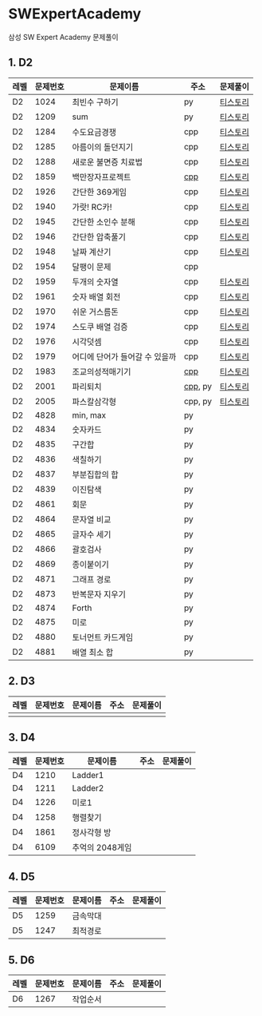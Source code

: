 # SWExpertAcademy
삼성 SW Expert Academy 문제풀이

## 1. D2


레벨 |문제번호| 문제이름 | 주소 | 문제풀이
--------|--------|--------|--------- | --------
D2 |1024| 최빈수 구하기 | py | [티스토리](https://mungto.tistory.com/126) 
D2 |1209| sum | py | [티스토리](https://mungto.tistory.com/127) 
D2 |1284| 수도요금경쟁 | cpp | [티스토리](https://mungto.tistory.com/123) 
D2 |1285| 아름이의 돌던지기 | cpp | [티스토리](https://mungto.tistory.com/122) 
D2 |1288| 새로운 불면증 치료법 | cpp | [티스토리](https://mungto.tistory.com/121) 
D2 |1859| 백만장자프로젝트 | [cpp](https://github.com/daum7766/SWExpertAcademy/blob/master/D2/D2_1859.cpp) | [티스토리](https://mungto.tistory.com/20) 
D2 |1926| 간단한 369게임 | cpp | [티스토리](https://mungto.tistory.com/109) 
D2 |1940| 가랏! RC카! | cpp | [티스토리](https://mungto.tistory.com/120) 
D2 |1945| 간단한 소인수 분해 | cpp | [티스토리](https://mungto.tistory.com/119) 
D2 |1946| 간단한 압축풀기 | cpp | [티스토리](https://mungto.tistory.com/118) 
D2 |1948| 날짜 계산기 | cpp | [티스토리](https://mungto.tistory.com/117) 
D2 |1954| 달팽이 문제 | cpp |  
D2 |1959| 두개의 숫자열 | cpp | [티스토리](https://mungto.tistory.com/116) 
D2 |1961| 숫자 배열 회전 | cpp | [티스토리](https://mungto.tistory.com/115) 
D2 |1970| 쉬운 거스름돈 | cpp | [티스토리](https://mungto.tistory.com/114) 
D2 |1974| 스도쿠 배열 검증 | cpp | [티스토리](https://mungto.tistory.com/113) 
D2 |1976| 시각덧셈 | cpp | [티스토리](https://mungto.tistory.com/112) 
D2 |1979| 어디에 단어가 들어갈 수 있을까 | cpp | [티스토리](https://mungto.tistory.com/111) 
D2|1983|조교의성적매기기|[cpp](https://github.com/daum7766/SWExpertAcademy/blob/master/D2/D2_1983.cpp)|[티스토리](https://mungto.tistory.com/24)
D2|2001|파리퇴치|[cpp](https://github.com/daum7766/SWExpertAcademy/commit/1b65d74c0a3be3fe3477831327f334975b89b562), py|[티스토리](https://mungto.tistory.com/23)
 D2   | 2005     | 파스칼삼각형                   | cpp, py                                                      | [티스토리](https://mungto.tistory.com/110) 
 D2   | 4828     | min, max                       | py                                                           |                                            
 D2   | 4834     | 숫자카드                       | py                                                           |                                            
 D2   | 4835     | 구간합                         | py                                                           |                                            
 D2   | 4836     | 색칠하기                       | py                                                           |                                            
 D2   | 4837     | 부분집합의 합                  | py                                                           |                                            
 D2   | 4839     | 이진탐색                       | py                                                           |                                            
 D2   | 4861     | 회문                           | py                                                           |                                            
 D2   | 4864     | 문자열 비교                    | py                                                           |                                            
 D2   | 4865     | 글자수 세기                    | py                                                           |                                            
 D2   | 4866     | 괄호검사                       | py                                                           |                                            
 D2   | 4869     | 종이붙이기                     | py                                                           |                                            
 D2   | 4871     | 그래프 경로                    | py                                                           |                                            
 D2   | 4873     | 반복문자 지우기                | py                                                           |                                            
 D2   | 4874     | Forth                          | py                                                           |                                            
 D2   | 4875     | 미로                           | py                                                           |                                            
 D2   | 4880     | 토너먼트 카드게임              | py                                                           |                                            
 D2   | 4881     | 배열 최소 합                   | py                                                           |                                            



## 2. D3
레벨 |문제번호| 문제이름 | 주소 | 문제풀이
--------|--------|--------|--------- | --------
|||||

## 3. D4
레벨 |문제번호| 문제이름 | 주소 | 문제풀이
--------|--------|--------|--------- | --------
D4|1210|Ladder1||
D4|1211|Ladder2||
D4|1226|미로1||
D4|1258|행렬찾기||
D4|1861|정사각형 방||
D4|6109|추억의 2048게임||

## 4. D5
레벨 |문제번호| 문제이름 | 주소 | 문제풀이
--------|--------|--------|--------- | --------
D5|1259|금속막대||
D5|1247|최적경로||

## 5. D6
레벨 |문제번호| 문제이름 | 주소 | 문제풀이
--------|--------|--------|--------- | --------
D6|1267|작업순서||